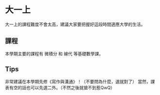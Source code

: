 # 大一上

大一上的課程難度不會太高，建議大家要把握好這段時間適應大學的生活。

## 課程

本學期主要的課程有 微積分 和 線代 等基礎數學課。

## Tips

非常建議在本學期先修《寫作與溝通》！（不要問為什麼，選就對了）
當然，課表有空的話也可以先選二外。（不然之後就搶不到惹QwQ）

